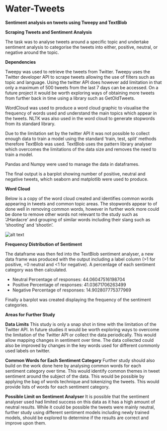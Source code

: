 # Water-Tweets
**Sentiment analysis on tweets using Tweepy and TextBlob**

**Scraping Tweets and Sentiment Analysis**

The task was to analyse tweets around a specific topic and undertake sentiment analysis to categorise the tweets into either, positive, neutral, or negative around the topic.

**Dependencies**

Tweepy was used to retrieve the tweets from Twitter. Tweepy uses the Twitter developer API to scrape tweets allowing the use of filters such as topic and language. Using the twitter API does however add limitation in that only a maximum of 500 tweets from the last 7 days can be accessed. On a future project it would be worth exploring ways of obtaining more tweets from further back in time using a library such as GetOldTweets.

WordCloud was used to produce a word cloud graphic to visualise the frequency of words used and understand the main topics which appear in the tweets. NLTK was also used in the word cloud to generate stopwords from its standard library. 

Due to the limitation set by the twitter API it was not possible to collect enough data to train a model using the standard ‘train, test, split’ methods therefore TextBlob was used. TextBlob uses the pattern library analyser which overcomes the limitations of the data size and removes the need to train a model.

Pandas and Numpy were used to manage the data in dataframes.

The final output is a barplot showing number of positive, neutral and negative tweets, which seaborn and matplotlib were used to produce.

**Word Cloud**

Below is a copy of the word cloud created and identifies common words appearing in tweets and common topic areas. The stopwords appear to of done well in removing common words, however in further work more could be done to remove other words not relevant to the study such as ‘JHardacre’ and grouping of similar words including their slang such as ‘shooting’ and ‘shootin’. 

![alt text](https://raw.githubusercontent.com/JamesJGH/Water-Tweets/WordCloud.png)

**Frequency Distribution of Sentiment**

The dataframe was then fed into the TextBlob sentiment analyser, a new data frame was produced with the output including a label column (>1 for positive, =0 neutral and <1 for negative).
A percentage of each sentiment category was then calculated. 

- Neutral Percentage of responses: 44.06047516198704
- Positive Percentage of responses: 41.03671706263499
- Negative Percentage of responses: 14.902807775377969

Finally a barplot was created displaying the frequency of the sentiment categories.

 

**Areas for Further Study**

**Data Limits**
This study is only a snap shot in time with the limitation of the Twitter API. In future studies it would be worth exploring ways to overcome the limitation of the Twitter API or collect the data periodically. This would allow mapping changes in sentiment over time.
The data collected could also be improved by changes in the key words used for different commonly used labels on twitter.

**Common Words for Each Sentiment Category**
Further study should also build on the work done here by analysing common words for each sentiment category over time. This would identify common themes in tweet sentiment around the subject of the data.
This would be possible by applying the bag of words technique and tokenizing the tweets. This would provide lists of words for each sentiment category.

**Possible Limit on Sentiment Analyser**
It is possible that the sentiment analyser used had limited success on this data as it has a high amount of neutral results. While it could be possible the tweets were mainly neutral, further study using different sentiment models including newly trained models, should be explored to determine if the results are correct and improve upon them.

